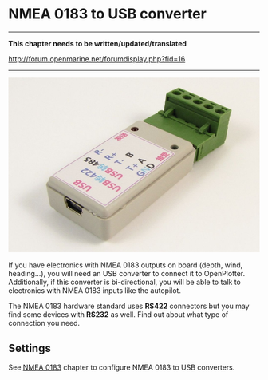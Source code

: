 # NMEA 0183 to USB converter

---

**This chapter needs to be written/updated/translated**

http://forum.openmarine.net/forumdisplay.php?fid=16

---

![](../en/rs422.png)

If you have electronics with NMEA 0183 outputs on board (depth, wind, heading...), you will need an USB converter to connect it to OpenPlotter. Additionally, if this converter is bi-directional, you will be able to talk to electronics with NMEA 0183 inputs like the autopilot.

The NMEA 0183 hardware standard uses **RS422** connectors but you may find some devices with **RS232** as well. Find out about what type of connection you need.

## Settings

See [NMEA 0183](/nmea-0183.md) chapter to configure NMEA 0183 to USB converters.